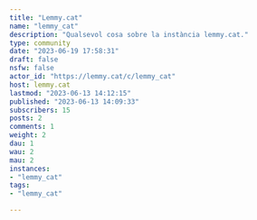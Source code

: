 ```yaml
---
title: "Lemmy.cat" 
name: "lemmy_cat"
description: "Qualsevol cosa sobre la instància lemmy.cat."
type: community
date: "2023-06-19 17:58:31"
draft: false
nsfw: false
actor_id: "https://lemmy.cat/c/lemmy_cat"
host: lemmy.cat
lastmod: "2023-06-13 14:12:15"
published: "2023-06-13 14:09:33"
subscribers: 15
posts: 2
comments: 1
weight: 2
dau: 1
wau: 2
mau: 2
instances:
- "lemmy_cat"
tags: 
- "lemmy_cat"

---
```

